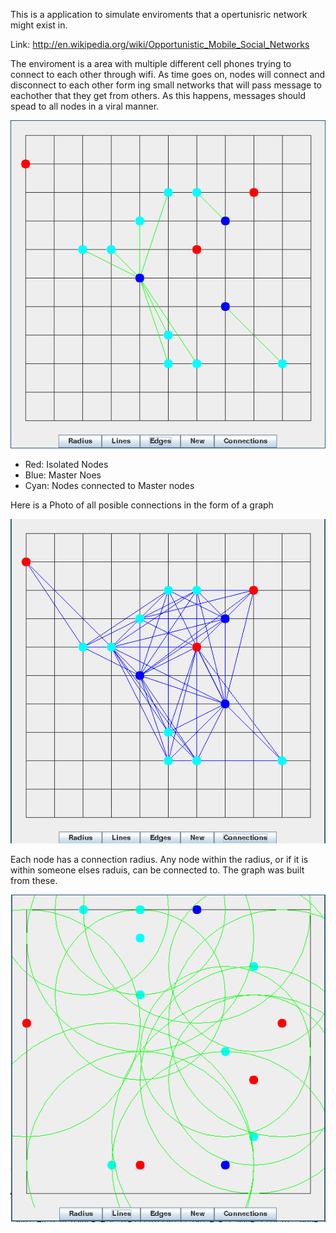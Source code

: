 This is a application to simulate enviroments that a opertunisric network might exist in.

Link: http://en.wikipedia.org/wiki/Opportunistic_Mobile_Social_Networks

The enviroment is a area with multiple different cell phones trying to connect to each other through wifi. As time goes on, nodes will connect and disconnect to each other form ing small networks that will pass message to eachother that they get from others. As this happens, messages should spead to all nodes in a viral manner.

![alt tag](images/screen1.png)
- Red: 		Isolated Nodes
- Blue: 	Master Noes
- Cyan:		Nodes connected to Master nodes

Here is a Photo of all posible connections in the form of a graph

![alt tag](images/screen2.png)

Each node has a connection radius. Any node within the radius, or if it is within someone elses raduis, can be connected to. The graph was built from these.

![alt tag](images/screen3.png)

